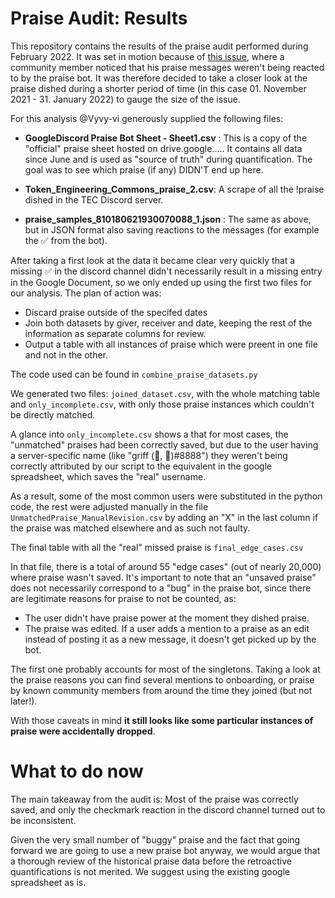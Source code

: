 # Praise Audit: Results

This repository contains the results of the praise audit performed during February 2022. It was set in motion because of [this issue](https://github.com/CommonsBuild/coordination/issues/1142
), where a community member noticed that his praise messages weren't being reacted to by the praise bot. 
It was therefore decided to take a closer look at the praise dished during a shorter period of time (in this case 01. November 2021 - 31. January 2022) to gauge the size of the issue. 

For this analysis @Vyvy-vi generously supplied the following files:
- **GoogleDiscord Praise Bot Sheet - Sheet1.csv** : This is a copy of the "official" praise sheet hosted on drive.google..... It contains all data since June and is used as "source of truth" during quantification. The goal was to see which praise (if any) DIDN'T end up here.

- **Token_Engineering_Commons_praise_2.csv**: A scrape of all the !praise dished in the TEC Discord server.

- **praise_samples_810180621930070088_1.json** : The same as above, but in JSON format also saving reactions to the messages (for example the ✅ from the bot).

After taking a first look at the data it became clear very quickly that a missing ✅ in the discord channel didn't necessarily result in a missing entry in the Google Document, so we only ended up using the first two files for our analysis. The plan of action was:
- Discard praise outside of the specifed dates
- Join both datasets by giver, receiver and date, keeping the rest of the information as separate columns for review. 
- Output a table with all instances of praise which were preent in one file and not in the other. 

The code used can be found in `combine_praise_datasets.py`

We generated two files: `joined_dataset.csv`, with the whole matching table
and `only_incomplete.csv`, with only those praise instances which couldn't be directly matched. 

A glance into `only_incomplete.csv` shows a that for most cases, the "unmatched" praises had been correctly saved, but due to the user having a server-specific name (like "griff (💜, 💜)#8888") they weren't being correctly attributed by our script to the equivalent in the google spreadsheet, which saves the "real" username.

As a result, some of the most common users were substituted in the python code, the rest were adjusted manually in the file `UnmatchedPraise_ManualRevision.csv` by adding an "X" in the last column if the praise was matched elsewhere and as such not faulty.

The final table with all the "real" missed praise is `final_edge_cases.csv`

In that file, there is a total of around 55 "edge cases" (out of nearly 20,000) where praise wasn't saved. 
It's important to note that an "unsaved praise" does not necessarily correspond to a "bug" in the praise bot, since there are legitimate reasons for praise to not be counted, as:
- The user didn't have praise power at the moment they dished praise. 
- The praise was edited. If a user adds a mention to a praise as an edit instead of posting it as a new message, it doesn't get picked up by the bot.

The first one probably accounts for most of the singletons. Taking a look at the praise reasons you can find several mentions to onboarding, or praise by known community members from around the time they joined (but not later!).

With those caveats in mind **it still looks like some particular instances of praise were accidentally dropped**. 

# What to do now
The main takeaway from the audit is: Most of the praise was correctly saved, and only the checkmark reaction in the discord channel turned out to be inconsistent.

Given the very small number of "buggy" praise and the fact that going forward we are going to use a new praise bot anyway, we would argue that a thorough review of the historical praise data before the retroactive quantifications is not merited. We suggest using the existing google spreadsheet as is.

